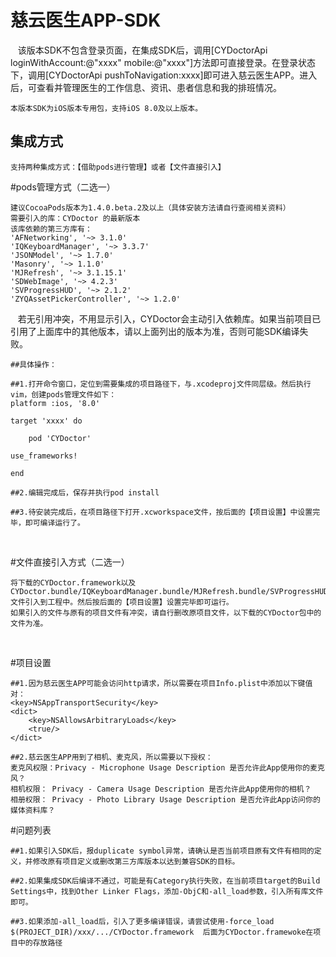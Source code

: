 慈云医生APP-SDK
==============
    该版本SDK不包含登录页面，在集成SDK后，调用[CYDoctorApi loginWithAccount:@"xxxx" mobile:@"xxxx"]方法即可直接登录。在登录状态下，调用[CYDoctorApi pushToNavigation:xxxx]即可进入慈云医生APP。进入后，可查看并管理医生的工作信息、资讯、患者信息和我的排班情况。

    本版本SDK为iOS版本专用包，支持iOS 8.0及以上版本。

集成方式
--------------
    支持两种集成方式：【借助pods进行管理】或者【文件直接引入】

#pods管理方式（二选一）

    建议CocoaPods版本为1.4.0.beta.2及以上（具体安装方法请自行查阅相关资料）
    需要引入的库：CYDoctor 的最新版本
    该库依赖的第三方库有：
    'AFNetworking', '~> 3.1.0'
    'IQKeyboardManager', '~> 3.3.7'
    'JSONModel', '~> 1.7.0'
    'Masonry', '~> 1.1.0'
    'MJRefresh', '~> 3.1.15.1'
    'SDWebImage', '~> 4.2.3'
    'SVProgressHUD', '~> 2.1.2'
    'ZYQAssetPickerController', '~> 1.2.0'
    若无引用冲突，不用显示引入，CYDoctor会主动引入依赖库。如果当前项目已引用了上面库中的其他版本，请以上面列出的版本为准，否则可能SDK编译失败。


    ##具体操作：
    
    ##1.打开命令窗口，定位到需要集成的项目路径下，与.xcodeproj文件同层级。然后执行vim，创建pods管理文件如下：
    platform :ios, '8.0'

    target 'xxxx' do

        pod 'CYDoctor'

    use_frameworks!

    end

    ##2.编辑完成后，保存并执行pod install
    
    ##3.待安装完成后，在项目路径下打开.xcworkspace文件，按后面的【项目设置】中设置完毕，即可编译运行了。
    
    


#文件直接引入方式（二选一）

    将下载的CYDoctor.framework以及CYDoctor.bundle/IQKeyboardManager.bundle/MJRefresh.bundle/SVProgressHUD.bundle/ZYQAssetPicker.Bundle文件引入到工程中。然后按后面的【项目设置】设置完毕即可运行。
    如果引入的文件与原有的项目文件有冲突，请自行删改原项目文件，以下载的CYDoctor包中的文件为准。
    
    
    
    
#项目设置

    ##1.因为慈云医生APP可能会访问http请求，所以需要在项目Info.plist中添加以下键值对：
    <key>NSAppTransportSecurity</key>
    <dict>
        <key>NSAllowsArbitraryLoads</key>
        <true/>
    </dict>
    
    ##2.慈云医生APP用到了相机、麦克风，所以需要以下授权：
    麦克风权限：Privacy - Microphone Usage Description 是否允许此App使用你的麦克风？
    相机权限： Privacy - Camera Usage Description 是否允许此App使用你的相机？
    相册权限： Privacy - Photo Library Usage Description 是否允许此App访问你的媒体资料库？


#问题列表

    ##1.如果引入SDK后，报duplicate symbol异常，请确认是否当前项目原有文件有相同的定义，并修改原有项目定义或删改第三方库版本以达到兼容SDK的目标。

    ##2.如果集成SDK后编译不通过，可能是有Category执行失败，在当前项目target的Build Settings中，找到Other Linker Flags，添加-ObjC和-all_load参数，引入所有库文件即可。

    ##3.如果添加-all_load后，引入了更多编译错误，请尝试使用-force_load $(PROJECT_DIR)/xxx/.../CYDoctor.framework  后面为CYDoctor.framewoke在项目中的存放路径 





